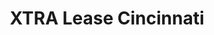 ---
title: "XTRA Lease Cincinnati"
url: /sharonville/xtra-lease-cincinnati/
shop: storage rental
---